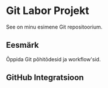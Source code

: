 # Git Labor Projekt

See on minu esimene Git repositoorium.

## Eesmärk
Õppida Git põhitõdesid ja workflow'sid.

## GitHub Integratsioon
